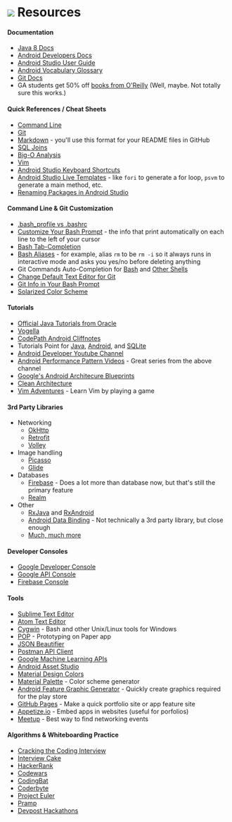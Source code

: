 # ![](https://ga-dash.s3.amazonaws.com/production/assets/logo-9f88ae6c9c3871690e33280fcf557f33.png) Resources


#### Documentation
- [Java 8 Docs](http://docs.oracle.com/javase/8/)
- [Android Developers Docs](https://developer.android.com/develop/index.html)
- [Android Studio User Guide](https://developer.android.com/studio/intro/index.html)
- [Android Vocabulary Glossary](https://developers.google.com/android/for-all/vocab-words/)
- [Git Docs](https://git-scm.com/docs)
- GA students get 50% off [books from O'Reilly](http://shop.oreilly.com/category/deals/general-assembly.do?cmp=ex-na-books-videos-lp-promo_general_assembly) (Well, maybe. Not totally sure this works.)


#### Quick References / Cheat Sheets
- [Command Line](https://www.git-tower.com/blog/command-line-cheat-sheet/)
- [Git](https://services.github.com/kit/downloads/github-git-cheat-sheet.pdf)
- [Markdown](https://github.com/adam-p/markdown-here/wiki/Markdown-Cheatsheet) - you'll use this format for your README files in GitHub
- [SQL Joins](http://www.codeproject.com/KB/database/Visual_SQL_Joins/Visual_SQL_JOINS_orig.jpg)
- [Big-O Analysis](http://bigocheatsheet.com/)
- [Vim](http://www.viemu.com/a_vi_vim_graphical_cheat_sheet_tutorial.html)
- [Android Studio Keyboard Shortcuts](https://developer.android.com/studio/intro/keyboard-shortcuts.html)
- [Android Studio Live Templates](https://medium.com/google-developers/writing-more-code-by-writing-less-code-with-android-studio-live-templates-244f648d17c7) - like `fori` to generate a for loop, `psvm` to generate a main method, etc.
- [Renaming Packages in Android Studio](http://stackoverflow.com/questions/16804093/android-studio-rename-package)


#### Command Line & Git Customization
- [.bash_profile vs .bashrc](http://www.joshstaiger.org/archives/2005/07/bash_profile_vs.html)
- [Customize Your Bash Prompt](http://ezprompt.net/) - the info that print automatically on each line to the left of your cursor
- [Bash Tab-Completion](http://superuser.com/questions/59175/is-there-a-way-to-make-bash-more-tab-friendly/59198#59198)
- [Bash Aliases](http://tldp.org/LDP/abs/html/aliases.html) - for example, alias `rm` to be `rm -i` so it always runs in interactive mode and asks you yes/no before deleting anything
- Git Commands Auto-Completion for [Bash](https://git-scm.com/book/en/v1/Git-Basics-Tips-and-Tricks) and [Other Shells](https://github.com/git/git/tree/master/contrib/completion)
- [Change Default Text Editor for Git](http://superuser.com/a/503845)
- [Git Info in Your Bash Prompt](https://git-scm.com/book/en/v2/Git-in-Other-Environments-Git-in-Bash)
- [Solarized Color Scheme](https://github.com/altercation/solarized/tree/master/osx-terminal.app-colors-solarized)


#### Tutorials
- [Official Java Tutorials from Oracle](https://docs.oracle.com/javase/tutorial/)
- [Vogella](http://www.vogella.com/tutorials/)
- [CodePath Android Cliffnotes](https://guides.codepath.com/android)
- Tutorials Point for [Java](https://www.tutorialspoint.com/java/index.htm), [Android](https://www.tutorialspoint.com/android/index.htm), and [SQLite](http://www.tutorialspoint.com/sqlite/)
- [Android Developer Youtube Channel](https://www.youtube.com/channel/UCVHFbqXqoYvEWM1Ddxl0QDg)
- [Android Performance Pattern Videos](https://www.youtube.com/playlist?list=PLWz5rJ2EKKc9CBxr3BVjPTPoDPLdPIFCE) - Great series from the above channel
- [Google's Android Architecure Blueprints](https://github.com/googlesamples/android-architecture)
- [Clean Architecture](https://8thlight.com/blog/uncle-bob/2012/08/13/the-clean-architecture.html)
- [Vim Adventures](http://vim-adventures.com/) - Learn Vim by playing a game


#### 3rd Party Libraries
- Networking
  - [OkHttp](http://square.github.io/okhttp/)
  - [Retrofit](http://square.github.io/retrofit/)
  - [Volley](https://developer.android.com/training/volley/index.html)
- Image handling
  - [Picasso](http://square.github.io/picasso/)
  - [Glide](https://github.com/bumptech/glide)
- Databases
  - [Firebase](https://firebase.google.com/) - Does a lot more than database now, but that's still the primary feature
  - [Realm](https://realm.io/)
- Other
  - [RxJava](https://github.com/ReactiveX/RxJava) and [RxAndroid](https://github.com/ReactiveX/RxAndroid)
  - [Android Data Binding](https://developer.android.com/topic/libraries/data-binding/index.html) - Not technically a 3rd party library, but close enough
  - [Much, much more](https://github.com/JStumpp/awesome-android)


#### Developer Consoles
- [Google Developer Console](https://play.google.com/apps/publish/)
- [Google API Console](https://console.developers.google.com/)
- [Firebase Console](https://firebase.google.com/console/)


#### Tools
- [Sublime Text Editor](https://www.sublimetext.com/)
- [Atom Text Editor](https://atom.io/)
- [Cygwin](https://www.cygwin.com/) - Bash and other Unix/Linux tools for Windows
- [POP](https://popapp.in/) - Prototyping on Paper app
- [JSON Beautifier](http://codebeautify.org/jsonviewer)
- [Postman API Client](https://www.getpostman.com/)
- [Google Machine Learning APIs](https://cloud.google.com/products/machine-learning/)
- [Android Asset Studio](https://romannurik.github.io/AndroidAssetStudio/)
- [Material Design Colors](https://material.google.com/style/color.html)
- [Material Palette](https://www.materialpalette.com/) - Color scheme generator
- [Android Feature Graphic Generator](http://www.norio.be/android-feature-graphic-generator/) - Quickly create graphics required for the play store
- [GitHub Pages](https://pages.github.com/) - Make a quick portfolio site or app feature site
- [Appetize.io](https://appetize.io/) - Embed apps in websites (useful for porfolios)
- [Meetup](https://www.meetup.com/) - Best way to find networking events


#### Algorithms & Whiteboarding Practice
- [Cracking the Coding Interview](https://smile.amazon.com/Cracking-Coding-Interview-Programming-Questions/dp/0984782850/)
- [Interview Cake](https://www.interviewcake.com/)
- [HackerRank](https://www.hackerrank.com/)
- [Codewars](https://www.codewars.com/)
- [CodingBat](http://codingbat.com/java)
- [Coderbyte](https://coderbyte.com/)
- [Project Euler](https://projecteuler.net/)
- [Pramp](https://www.pramp.com/)
- [Devpost Hackathons](https://devpost.com/hackathons)
